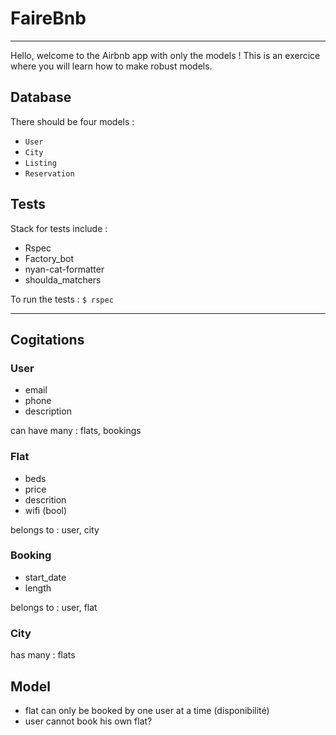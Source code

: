 # FaireBnb

---

Hello, welcome to the Airbnb app with only the models ! This is an exercice where you will learn how to make robust models. 

## Database
There should be four models :

- `User`
- `City`
- `Listing`
- `Reservation`

## Tests
Stack for tests include :

- Rspec
- Factory_bot
- nyan-cat-formatter
- shoulda_matchers

To run the tests : `$ rspec`

---

## Cogitations

### User

- email
- phone
- description

can have many : flats, bookings

### Flat

- beds
- price
- descrition
- wifi (bool)

belongs to : user, city

### Booking

- start_date
- length

belongs to : user, flat

### City

has many : flats

## Model

- flat can only be booked by one user at a time (disponibilité)
- user cannot book his own flat?
